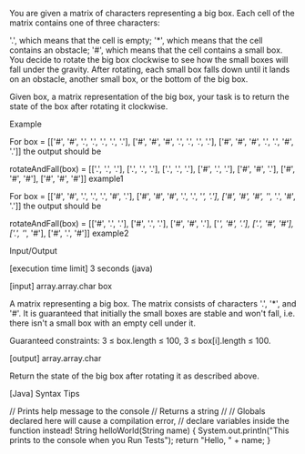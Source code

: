 You are given a matrix of characters representing a big box. Each cell of the matrix contains one of three characters:

'.', which means that the cell is empty;
'*', which means that the cell contains an obstacle;
'#', which means that the cell contains a small box.
You decide to rotate the big box clockwise to see how the small boxes will fall under the gravity. After rotating, each small box falls down until it lands on an obstacle, another small box, or the bottom of the big box.

Given box, a matrix representation of the big box, your task is to return the state of the box after rotating it clockwise.

Example

For
box = [['#', '#', '.', '.', '.', '.', '.'],
       ['#', '#', '#', '.', '.', '.', '.'],
       ['#', '#', '#', '.', '.', '#', '.']]
the output should be

rotateAndFall(box) = [['.', '.', '.'],
                      ['.', '.', '.'],
                      ['.', '.', '.'],
                      ['#', '.', '.'],
                      ['#', '#', '.'],
                      ['#', '#', '#'],
                      ['#', '#', '#']]
example1

For
box = [['#', '#', '.', '.', '.', '#', '.'],
       ['#', '#', '#', '.', '.', '*', '.'],
       ['#', '#', '#', '*', '.', '#', '.']]
the output should be

rotateAndFall(box) = [['#', '.', '.'],
                      ['#', '.', '.'],
                      ['#', '#', '.'],
                      ['*', '#', '.'],
                      ['.', '#', '#'],
                      ['.', '*', '#'],
                      ['#', '.', '#']]
example2

Input/Output

[execution time limit] 3 seconds (java)

[input] array.array.char box

A matrix representing a big box. The matrix consists of characters '.', '*', and '#'. It is guaranteed that initially the small boxes are stable and won't fall, i.e. there isn't a small box with an empty cell under it.

Guaranteed constraints:
3 ≤ box.length ≤ 100,
3 ≤ box[i].length ≤ 100.

[output] array.array.char

Return the state of the big box after rotating it as described above.

[Java] Syntax Tips

// Prints help message to the console
// Returns a string
// 
// Globals declared here will cause a compilation error,
// declare variables inside the function instead!
String helloWorld(String name) {
    System.out.println("This prints to the console when you Run Tests");
    return "Hello, " + name;
}
